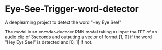 # Eye-See-Trigger-word-detector
A deeplearning project to detect the word "Hey Eye See!" 

The model is an encoder-decoder RNN model taking as input the FFT of an audio clip of 3seconds and outputing a vector of format [1, 0] if the word "Hey Eye See!" is detected and [0, 1] if not.
